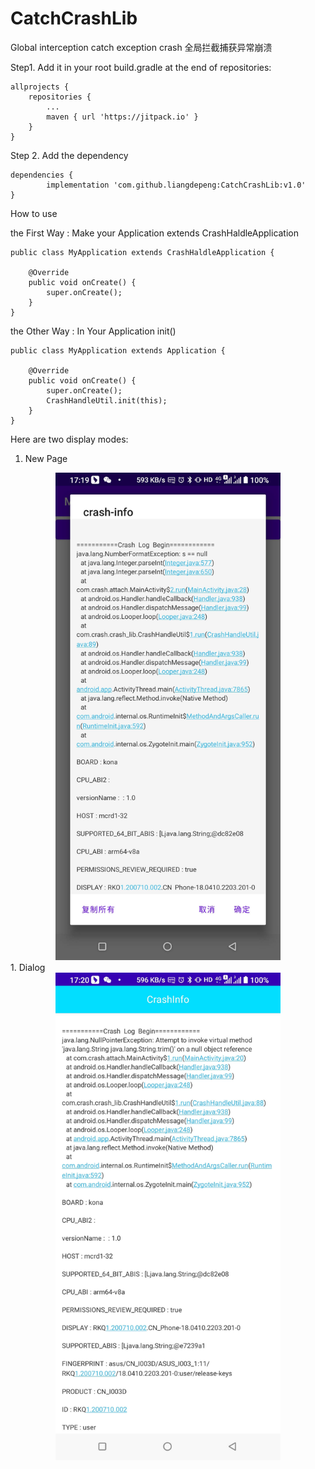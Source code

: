 # CatchCrashLib

Global interception catch exception crash
全局拦截捕获异常崩溃

Step1. Add it in your root build.gradle at the end of repositories:

	allprojects {
		repositories {
			...
			maven { url 'https://jitpack.io' }
		}
	}
  
Step 2. Add the dependency

	dependencies {
	        implementation 'com.github.liangdepeng:CatchCrashLib:v1.0'
	}


How to use

the First Way : Make your Application extends CrashHaldleApplication
 
    public class MyApplication extends CrashHaldleApplication {
   
        @Override
        public void onCreate() {
            super.onCreate();
        }
    }


the Other Way : In Your Application init()

    public class MyApplication extends Application {

        @Override
    	public void onCreate() {
        	super.onCreate();
        	CrashHandleUtil.init(this);
    	}
    }
    
Here are two display modes:
  1. New Page
<div align=center><img src="https://raw.githubusercontent.com/liangdepeng/CatchCrashLib/master/example_dialog.jpg" width=360 height=780/></div>
  1. Dialog
<div align=center><img src="https://raw.githubusercontent.com/liangdepeng/CatchCrashLib/master/example_page.jpg" width=360 height=780/></div>
